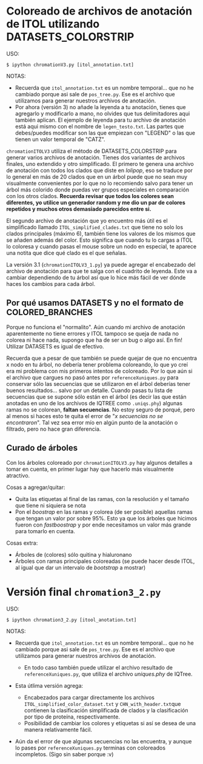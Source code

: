 # Coloreado de archivos de anotación de ITOL utilizando DATASETS_COLORSTRIP

USO:

`$ ipython chromationV3.py [itol_annotation.txt]`

NOTAS:

- Recuerda que `itol_annotation.txt` es un nombre temporal... que no he cambiado porque asi sale de `pos_tree.py`. Ese es el archivo que utilizamos para generar nuestros archivos de anotación.
- Por ahora (versión 3) no añade la leyenda a tu anotación, tienes que agregarlo y modificarlo a mano, no olvides que tus delimitadores aqui también aplican. El ejemplo de leyenda para tu archivo de anotación está aqui mismo con el nombre de `legen_testo.txt`. Las partes que debes/puedes modificar son las que empiezan con "LEGEND" o las que tienen un valor temporal de "CATZ".


`chromationITOLV3` utiliza el método de DATASETS_COLORSTRIP para generar varios archivos de anotación. Tienes dos variantes de archivos finales, uno extendido y otro simplificado. El primero te genera una archivo de anotación con todos los clados que diste en _lolipop_, eso se traduce por lo general en más de 20 clados que en un árbol puede que no sean muy visualmente convenientes por lo que no lo recomiendo salvo para tener un árbol más colorido donde puedas ver grupos especiales en comparación con los otros clados. **Recuerda revisar que todos los colores sean diferentes, yo utilice un generador random y me dio un par de colores repetidos y muchos otros demasiado parecidos entre si.**

El segundo archivo de anotación que yo encuentro más útil es el simplificado llamado `ITOL_simplified_clades.txt` que tiene no solo los clados principales (máximo 6), también tiene los valores de los mismos que se añaden además del color. Esto significa que cuando tu lo cargas a ITOL lo coloresa y cuando pasas el mouse sobre un nodo en especial, te aparece una notita que dice qué clado es el que señalas.

La versión 3.1 (`chromationITOLV3_1.py`) ya puede agregar el encabezado del archivo de anotación para que te salga con el cuadrito de leyenda. Este va a cambiar dependiendo de tu árbol así que lo hice más fácil de ver dónde haces los cambios para cada árbol.

## Por qué usamos DATASETS y no el formato de COLORED_BRANCHES

Porque no funciona el "normalito". Aún cuando mi archivo de anotación aparentemente no tiene errores y ITOL tampoco se queja de nada no colorea ni hace nada, supongo que ha de ser un bug o algo así. En fin! Utilizar DATASETS es igual de efectivo.

Recuerda que a pesar de que también se puede quejar de que no encuentra x nodo en tu árbol, no debería tener problema coloreando, lo que yo creí era mi problema con mis primeros intentos de coloreado. Por lo que aún si el archivo que cargues no pasó antes por `referenceXuniques.py` para conservar sólo las secuencias que se utilizaron en el árbol deberías tener buenos resultados... salvo por un detalle. Cuando pasas tu lista de secuencias que se supone sólo están en el árbol (es decir las que están anotadas en uno de los archivos de IQTREE como `.uniqs.phy`) algunas ramas no se colorean, **faltan secuencias**. No estoy seguro de porqué, pero al menos si haces esto te quita el error de "_x secuencias no se encontraron_". Tal vez sea error mío en algún punto de la anotación o filtrado, pero no hace gran diferencia.

## Curado de árboles

Con los árboles coloreado por `chromationITOLV3.py` hay algunos detalles a tomar en cuenta, en primer lugar hay que hacerlo más visualmente atractivo.

Cosas a agregar/quitar:

- Quita las etiquetas al final de las ramas, con la resolución y el tamaño que tiene ni siquiera se nota
- Pon el _boostrap_ en las ramas y colorea (de ser posible) aquellas ramas que tengan un valor por sobre 95%. Esto ya que los árboles que hicimos fueron con _fastboostrap_ y por ende necesitamos un valor más grande para tomarlo en cuenta.


Cosas extra: 

- Árboles de (colores) sólo quitina y hialuronano
- Árboles con ramas principales coloreadas (se puede hacer desde ITOL, al igual que dar un intervalo de _bootstrap_ a mostrar)



# Versión final `chromation3_2.py`

USO:

`$ ipython chromation3_2.py [itool_anotation.txt]`

NOTAS: 
- Recuerda que `itol_annotation.txt` es un nombre temporal... que no he cambiado porque asi sale de `pos_tree.py`. Ese es el archivo que utilizamos para generar nuestros archivos de anotación.
	+ En todo caso también puede utilizar el archivo resultado de `referenceXuniques.py`, que utiliza el archivo _uniques.phy_ de IQTree.
- Esta útlima versión agrega:
	+ Encabezados para cargar directamente los archivos `ITOL_simplified_color_dataset.txt` y `CHN_with_header.txt`que contienen la clasificación simplificada de clados y la clasificación por tipo de proteína, respectivamente.
	+ Posibilidad de cambiar los colores y etiquetas si así se desea de una manera relativamente fácil.
	
- Aún da el error de que algunas secuencias no las encuentra, y aunque lo pases por `referenceXuniques.py` terminas con coloreados incompletos. (Sigo sin saber porque :v)